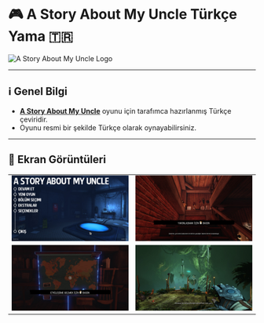 # 🎮 A Story About My Uncle Türkçe Yama 🇹🇷  

![A Story About My Uncle Logo](https://cdn.steamgriddb.com/logo/148510031349642de5ca0c544f31b2ef.png)

---

## ℹ Genel Bilgi  
- **[A Story About My Uncle](https://store.steampowered.com/app/278360)** oyunu için tarafımca hazırlanmış Türkçe çeviridir.  
- Oyunu resmi bir şekilde Türkçe olarak oynayabilirsiniz.  

---

## 📸 Ekran Görüntüleri  
<table style="width: 100%; table-layout: fixed;">
  <tr>
    <td><img src="/EkranGoruntuleri/20201219201813_1.jpg?raw=true" width="100%" height="auto" /></td>
    <td><img src="/EkranGoruntuleri/20201219201915_1.jpg?raw=true" width="100%" height="auto" /></td>
  </tr>
  <tr>
    <td><img src="/EkranGoruntuleri/20201219201930_1.jpg?raw=true" width="100%" height="auto" /></td>
    <td><img src="/EkranGoruntuleri/20201219202000_1.jpg?raw=true" width="100%" height="auto" /></td>
  </tr>
</table>
